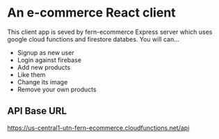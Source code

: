 # An e-commerce React client

This client app is seved by fern-ecommerce Express server which uses google cloud functions and firestore databes.
You will can...

- Signup as new user
- Login against firebase
- Add new products
- Like them
- Change its image
- Remove your own products

## API Base URL

https://us-central1-utn-fern-ecommerce.cloudfunctions.net/api
